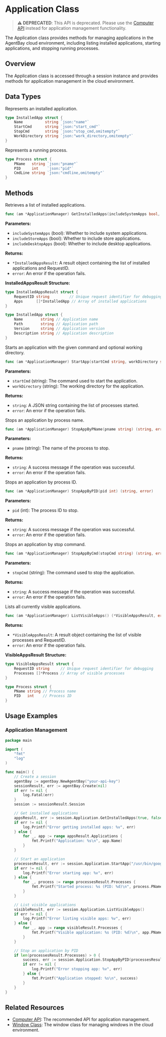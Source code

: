 # Application Class

> **⚠️ DEPRECATED**: This API is deprecated. Please use the [Computer API](computer.md) instead for application management functionality.

The Application class provides methods for managing applications in the AgentBay cloud environment, including listing installed applications, starting applications, and stopping running processes.

## Overview

The Application class is accessed through a session instance and provides methods for application management in the cloud environment.

## Data Types


Represents an installed application.


```go
type InstalledApp struct {
    Name          string `json:"name"`
    StartCmd      string `json:"start_cmd"`
    StopCmd       string `json:"stop_cmd,omitempty"`
    WorkDirectory string `json:"work_directory,omitempty"`
}
```


Represents a running process.


```go
type Process struct {
    PName   string `json:"pname"`
    PID     int    `json:"pid"`
    CmdLine string `json:"cmdline,omitempty"`
}
```

## Methods


Retrieves a list of installed applications.


```go
func (am *ApplicationManager) GetInstalledApps(includeSystemApps bool, includeStoreApps bool, includeDesktopApps bool) (*InstalledAppsResult, error)
```

**Parameters:**
- `includeSystemApps` (bool): Whether to include system applications.
- `includeStoreApps` (bool): Whether to include store applications.
- `includeDesktopApps` (bool): Whether to include desktop applications.

**Returns:**
- `*InstalledAppsResult`: A result object containing the list of installed applications and RequestID.
- `error`: An error if the operation fails.

**InstalledAppsResult Structure:**
```go
type InstalledAppsResult struct {
    RequestID string         // Unique request identifier for debugging
    Apps      []*InstalledApp // Array of installed applications
}

type InstalledApp struct {
    Name        string // Application name
    Path        string // Application path
    Version     string // Application version
    Description string // Application description
}
```


Starts an application with the given command and optional working directory.


```go
func (am *ApplicationManager) StartApp(startCmd string, workDirectory string) (string, error)
```

**Parameters:**
- `startCmd` (string): The command used to start the application.
- `workDirectory` (string): The working directory for the application.

**Returns:**
- `string`: A JSON string containing the list of processes started.
- `error`: An error if the operation fails.


Stops an application by process name.


```go
func (am *ApplicationManager) StopAppByPName(pname string) (string, error)
```

**Parameters:**
- `pname` (string): The name of the process to stop.

**Returns:**
- `string`: A success message if the operation was successful.
- `error`: An error if the operation fails.


Stops an application by process ID.


```go
func (am *ApplicationManager) StopAppByPID(pid int) (string, error)
```

**Parameters:**
- `pid` (int): The process ID to stop.

**Returns:**
- `string`: A success message if the operation was successful.
- `error`: An error if the operation fails.


Stops an application by stop command.


```go
func (am *ApplicationManager) StopAppByCmd(stopCmd string) (string, error)
```

**Parameters:**
- `stopCmd` (string): The command used to stop the application.

**Returns:**
- `string`: A success message if the operation was successful.
- `error`: An error if the operation fails.


Lists all currently visible applications.


```go
func (am *ApplicationManager) ListVisibleApps() (*VisibleAppsResult, error)
```

**Returns:**
- `*VisibleAppsResult`: A result object containing the list of visible processes and RequestID.
- `error`: An error if the operation fails.

**VisibleAppsResult Structure:**
```go
type VisibleAppsResult struct {
    RequestID string     // Unique request identifier for debugging
    Processes []*Process // Array of visible processes
}

type Process struct {
    PName string // Process name
    PID   int    // Process ID
}
```

## Usage Examples

### Application Management

```go
package main

import (
    "fmt"
    "log"
)

func main() {
    // Create a session
    agentBay := agentbay.NewAgentBay("your-api-key")
    sessionResult, err := agentBay.Create(nil)
    if err != nil {
        log.Fatal(err)
    }
    session := sessionResult.Session

    // Get installed applications
    appsResult, err := session.Application.GetInstalledApps(true, false, true)
    if err != nil {
        log.Printf("Error getting installed apps: %v", err)
    } else {
        for _, app := range appsResult.Applications {
            fmt.Printf("Application: %s\n", app.Name)
        }
    }

    // Start an application
    processesResult, err := session.Application.StartApp("/usr/bin/google-chrome-stable")
    if err != nil {
        log.Printf("Error starting app: %v", err)
    } else {
        for _, process := range processesResult.Processes {
            fmt.Printf("Started process: %s (PID: %d)\n", process.PName, process.PID)
        }
    }

    // List visible applications
    visibleResult, err := session.Application.ListVisibleApps()
    if err != nil {
        log.Printf("Error listing visible apps: %v", err)
    } else {
        for _, app := range visibleResult.Processes {
            fmt.Printf("Visible application: %s (PID: %d)\n", app.PName, app.PID)
        }
    }

    // Stop an application by PID
    if len(processesResult.Processes) > 0 {
        success, err := session.Application.StopAppByPID(processesResult.Processes[0].PID)
        if err != nil {
            log.Printf("Error stopping app: %v", err)
        } else {
            fmt.Printf("Application stopped: %s\n", success)
        }
    }
}
```

## Related Resources

- [Computer API](computer.md): The recommended API for application management.
- [Window Class](window.md): The window class for managing windows in the cloud environment. 